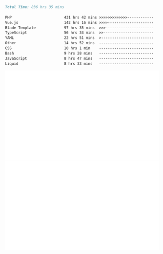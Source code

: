 <!--START_SECTION:waka-->

```markdown
Total Time: 836 hrs 35 mins

PHP                        431 hrs 42 mins >>>>>>>>>>>>>------------   50.70 %
Vue.js                     142 hrs 16 mins >>>>---------------------   16.71 %
Blade Template             97 hrs 35 mins  >>>----------------------   11.46 %
TypeScript                 56 hrs 34 mins  >>-----------------------   06.64 %
YAML                       22 hrs 51 mins  >------------------------   02.68 %
Other                      14 hrs 52 mins  -------------------------   01.75 %
CSS                        10 hrs 1 min    -------------------------   01.18 %
Bash                       9 hrs 28 mins   -------------------------   01.11 %
JavaScript                 8 hrs 47 mins   -------------------------   01.03 %
Liquid                     8 hrs 33 mins   -------------------------   01.01 %
```

<!--END_SECTION:waka-->
<p align="center">
    <img src="https://raw.githubusercontent.com/rjp2525/rjp2525/output/generated/overview.svg">
    <img src="https://raw.githubusercontent.com/rjp2525/rjp2525/output/generated/languages.svg">
</p>

